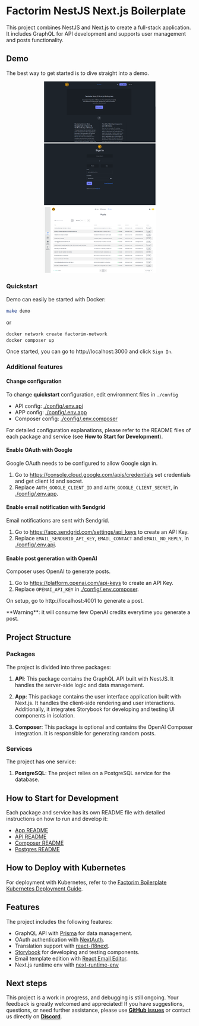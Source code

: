 # Factorim NestJS Next.js Boilerplate

This project combines NestJS and Next.js to create a full-stack application. It includes GraphQL for API development and supports user management and posts functionality.

## Demo

The best way to get started is to dive straight into a demo.

<p align="center">
  <img src="./docs/images/factorim-homepage.png" alt="Factorim Homepage" width="300"/>
  <img src="./docs/images/factorim-sign-in.png" alt="Factorim Sign In" width="300"/>
  <img src="./docs/images/factorim-admin.png" alt="Factorim Admin" width="300"/>
</p>

### Quickstart

Demo can easily be started with Docker:

```bash
make demo
```

or

```bash
docker network create factorim-network
docker composer up
```

Once started, you can go to http://localhost:3000 and click `Sign In`.

### Additional features

#### Change configuration

To change **quickstart** configuration, edit environment files in `./config`

- API config: [./config/.env.api](./config/.env.api)
- APP config: [./config/.env.app](./config/.env.app)
- Composer config: [./config/.env.composer](./config/.env.composer)

For detailed configuration explanations, please refer to the README files of each package and service (see **How to Start for Development**).

#### Enable OAuth with Google

Google OAuth needs to be configured to allow Google sign in.

1. Go to https://console.cloud.google.com/apis/credentials set credentials and get client Id and secret.
2. Replace `AUTH_GOOGLE_CLIENT_ID` and `AUTH_GOOGLE_CLIENT_SECRET`, in [./config/.env.app](./config/.env.app).

#### Enable email notification with Sendgrid

Email notifications are sent with Sendgrid.

1. Go to https://app.sendgrid.com/settings/api_keys to create an API Key.
2. Replace `EMAIL_SENDGRID_API_KEY`, `EMAIL_CONTACT` and `EMAIL_NO_REPLY`, in [./config/.env.api](./config/.env.api).

#### Enable post generation with OpenAI

Composer uses OpenAI to generate posts.

1. Go to https://platform.openai.com/api-keys to create an API Key.
2. Replace `OPENAI_API_KEY` in [./config/.env.composer](./config/.env.composer).

On setup, go to http://localhost:4001 to generate a post.

\*\*Warning\*\*: it will consume few OpenAI credits everytime you generate a post.

## Project Structure

### Packages

The project is divided into three packages:

1. **API**: This package contains the GraphQL API built with NestJS. It handles the server-side logic and data management.

2. **App**: This package contains the user interface application built with Next.js. It handles the client-side rendering and user interactions. Additionally, it integrates Storybook for developing and testing UI components in isolation.

3. **Composer**: This package is optional and contains the OpenAI Composer integration. It is responsible for generating random posts.

### Services

The project has one service:

1. **PostgreSQL**: The project relies on a PostgreSQL service for the database.

## How to Start for Development

Each package and service has its own README file with detailed instructions on how to run and develop it:

- [App README](./packages/app/README.md)
- [API README](./packages/api/README.md)
- [Composer README](./packages/composer/README.md)
- [Postgres README](./services/postgres/README.md)

## How to Deploy with Kubernetes

For deployment with Kubernetes, refer to the [Factorim Boilerplate Kubernetes Deployment Guide](./devops/kubernetes-deployment.md).

## Features

The project includes the following features:

- GraphQL API with [Prisma](https://www.prisma.io/) for data management.
- OAuth authentication with [NextAuth](https://next-auth.js.org/).
- Translation support with [react-i18next](https://github.com/i18next/react-i18next).
- [Storybook](https://storybook.js.org/) for developing and testing components.
- Email template edition with [React Email Editor](https://github.com/unlayer/react-email-editor).
- Next.js runtime env with [next-runtime-env](https://github.com/expatfile/next-runtime-env)

## Next steps

This project is a work in progress, and debugging is still ongoing. Your feedback is greatly welcomed and appreciated! If you have suggestions, questions, or need further assistance, please use **[GitHub issues](./issues)** or contact us directly on **[Discord](https://discord.gg/Tv3KVHfQMf)**.
